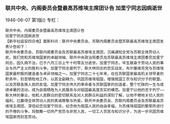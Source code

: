 ### 联共中央、内阁委员会暨最高苏维埃主席团讣告  加里宁同志因病逝世

1946-06-07
第1版()
专栏：

    联共中央、内阁委员会暨最高苏维埃主席团讣告
    加里宁同志因病逝世
    【新华社延安四日电】莫斯科讯：联共中央委员会、苏联内阁委员会暨苏联最高苏维埃主席团发表讣告如下：
    联共中央委员会、苏联内阁委员会及苏联最高苏维埃主席团，沉痛通知全党与苏联全体劳动人民，我们党和苏维埃国家的卓越领袖、联共中央政治局委员及苏联最高苏维埃主席团委员加里宁同志，因久病不治，已于六月三日上午十时零五分逝世。加里宁同志，毕生献身于劳动人民的事业与共产主义的胜利斗争。加里宁同志是列宁、斯大林同志的忠实战友，布尔塞维克党与苏维埃国家最积极的建造者与卓异领袖之一。加里宁同志二十七年来，在任苏联国家最高机关领导者的职务中，刻苦牺牲地工作，以其全副精力，巩固苏维埃祖国，增强我国工农与知识分子的联盟，以及苏联各族人民的友谊。加里宁同志伟大的革命者与苏联国家的创造者，整个忙碌的一生与成绩卓著的活动，成为自我牺牲为人民服务与对祖国最高度忠实的模范。加里宁以他的忠于列宁——斯大林的事业，他和人民群众的密切联系及对人民群众利益的深刻了解，以他不倦地关切人民的福利，已赢得全体劳动人民的真诚尊敬与热爱。联共中央委员会、苏联内阁委员会及苏联最高苏维埃主席团，深信纪念加里宁同志，纪念他为我国人民的自由幸福，为苏维埃祖国的繁荣所进行的不倦的斗争，将鼓舞一切共产党员与非党人民，一切工人农民与知识分子，为进一步巩固苏维埃国家而刻苦劳动。
